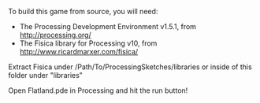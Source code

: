 To build this game from source, you will need:

 * The Processing Development Environment v1.5.1, from <http://processing.org/>
 * The Fisica library for Processing v10, from <http://www.ricardmarxer.com/fisica/>

Extract Fisica under /Path/To/ProcessingSketches/libraries
or inside of this folder under "libraries"

Open Flatland.pde in Processing and hit the run button!
